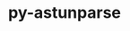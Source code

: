 ---
title: "py-astunparse"
layout: cache
categories: [package, develop]
meta: {"compilers": ["gcc@11.4.0", "none"], "num_specs": 104, "num_specs_by_stack": {"e4s": 26, "e4s-neoverse_v1": 4, "hep": 2, "ml-darwin-aarch64-mps": 19, "ml-linux-aarch64-cpu": 25, "ml-linux-aarch64-cuda": 25, "ml-linux-x86_64-cpu": 25, "ml-linux-x86_64-cuda": 25, "ml-linux-x86_64-rocm": 10, "root": 104}, "oss": ["sequoia", "ubuntu22.04", "ubuntu24.04"], "platforms": ["darwin", "linux"], "stacks": ["e4s", "e4s-neoverse_v1", "hep", "ml-darwin-aarch64-mps", "ml-linux-aarch64-cpu", "ml-linux-aarch64-cuda", "ml-linux-x86_64-cpu", "ml-linux-x86_64-cuda", "ml-linux-x86_64-rocm", "root"], "targets": ["aarch64", "neoverse_v1", "x86_64_v3"], "versions": ["1.6.3"]}
spec_details: [{"compiler": "none", "hash": "27vcaf4bbkbicxqgpql766wewsarh3op", "os": "ubuntu24.04", "platform": "linux", "size": "-", "stacks": ["ml-linux-aarch64-cpu", "ml-linux-aarch64-cuda", "root"], "target": "aarch64", "variants": ["build_system=python_pip"], "versions": ["1.6.3"]}, {"compiler": "none", "hash": "2eel5r5uzss2tzk4qvpwnxkjmexatado", "os": "ubuntu24.04", "platform": "linux", "size": "-", "stacks": ["ml-linux-aarch64-cpu", "ml-linux-aarch64-cuda", "root"], "target": "aarch64", "variants": ["build_system=python_pip"], "versions": ["1.6.3"]}, {"compiler": "none", "hash": "3csq2sx7kqbffr6l2htuxepyfydvicef", "os": "ubuntu22.04", "platform": "linux", "size": "-", "stacks": ["e4s", "root"], "target": "x86_64_v3", "variants": ["build_system=python_pip"], "versions": ["1.6.3"]}, {"compiler": "none", "hash": "3ppjfyb656nnygkf3fnplttft7hsfdjf", "os": "ubuntu22.04", "platform": "linux", "size": "-", "stacks": ["e4s", "root"], "target": "x86_64_v3", "variants": ["build_system=python_pip"], "versions": ["1.6.3"]}, {"compiler": "none", "hash": "3pxhyhl2ttsnw6f6ozdbauisc5lehhj4", "os": "ubuntu22.04", "platform": "linux", "size": "-", "stacks": ["e4s", "root"], "target": "x86_64_v3", "variants": ["build_system=python_pip"], "versions": ["1.6.3"]}, {"compiler": "none", "hash": "3qjfe66ngibcvfyvmhbxrynvymapn33m", "os": "ubuntu24.04", "platform": "linux", "size": "-", "stacks": ["ml-linux-aarch64-cpu", "ml-linux-aarch64-cuda", "root"], "target": "aarch64", "variants": ["build_system=python_pip"], "versions": ["1.6.3"]}, {"compiler": "none", "hash": "3xns42zist7m4wiysl4xakli7fr4mqgv", "os": "ubuntu24.04", "platform": "linux", "size": "-", "stacks": ["ml-linux-x86_64-cpu", "ml-linux-x86_64-cuda", "root"], "target": "x86_64_v3", "variants": ["build_system=python_pip"], "versions": ["1.6.3"]}, {"compiler": "none", "hash": "4or6pyhe4ccky5lnvdg2htftsikvb5c6", "os": "sequoia", "platform": "darwin", "size": "-", "stacks": ["ml-darwin-aarch64-mps", "root"], "target": "aarch64", "variants": ["build_system=python_pip"], "versions": ["1.6.3"]}, {"compiler": "none", "hash": "4syffw2joago74tgyk37cuzpqhugepgj", "os": "ubuntu22.04", "platform": "linux", "size": "-", "stacks": ["e4s", "root"], "target": "x86_64_v3", "variants": ["build_system=python_pip"], "versions": ["1.6.3"]}, {"compiler": "none", "hash": "4vzhfrlr5hyvr22ikqyao5kk2dqojpyu", "os": "ubuntu22.04", "platform": "linux", "size": "-", "stacks": ["e4s", "root"], "target": "x86_64_v3", "variants": ["build_system=python_pip"], "versions": ["1.6.3"]}, {"compiler": "none", "hash": "55bbigaov4pzrs5m55m2dkkvnqeb7per", "os": "ubuntu24.04", "platform": "linux", "size": "-", "stacks": ["ml-linux-x86_64-cpu", "ml-linux-x86_64-cuda", "root"], "target": "x86_64_v3", "variants": ["build_system=python_pip"], "versions": ["1.6.3"]}, {"compiler": "none", "hash": "5brozpppnfpxpjuepuxkalxkpu4qkzfi", "os": "ubuntu24.04", "platform": "linux", "size": "-", "stacks": ["ml-linux-x86_64-cpu", "ml-linux-x86_64-cuda", "ml-linux-x86_64-rocm", "root"], "target": "x86_64_v3", "variants": ["build_system=python_pip"], "versions": ["1.6.3"]}, {"compiler": "none", "hash": "5fblkmbiu6c6cjoq3xwkymbr37bsc5b3", "os": "ubuntu24.04", "platform": "linux", "size": "-", "stacks": ["ml-linux-aarch64-cpu", "ml-linux-aarch64-cuda", "root"], "target": "aarch64", "variants": ["build_system=python_pip"], "versions": ["1.6.3"]}, {"compiler": "none", "hash": "5nfmkvz76oxx5ykkvds7htqc5iouaacc", "os": "ubuntu24.04", "platform": "linux", "size": "-", "stacks": ["ml-linux-aarch64-cpu", "ml-linux-aarch64-cuda", "root"], "target": "aarch64", "variants": ["build_system=python_pip"], "versions": ["1.6.3"]}, {"compiler": "none", "hash": "5xigv2dslqgbluqf4uxoejwyt4vees64", "os": "ubuntu24.04", "platform": "linux", "size": "-", "stacks": ["ml-linux-x86_64-rocm", "root"], "target": "x86_64_v3", "variants": ["build_system=python_pip"], "versions": ["1.6.3"]}, {"compiler": "none", "hash": "66ognjdwsdcvm2uz3ykd26qawzzpaagn", "os": "ubuntu22.04", "platform": "linux", "size": "-", "stacks": ["e4s", "root"], "target": "x86_64_v3", "variants": ["build_system=python_pip"], "versions": ["1.6.3"]}, {"compiler": "none", "hash": "6ekzncpufz7cdtntgtoom6jjsfkcuidh", "os": "ubuntu24.04", "platform": "linux", "size": "-", "stacks": ["ml-linux-x86_64-cpu", "ml-linux-x86_64-cuda", "root"], "target": "x86_64_v3", "variants": ["build_system=python_pip"], "versions": ["1.6.3"]}, {"compiler": "gcc@11.4.0", "hash": "6ibfzd4zj3es6yols3h3yzsso3vsjlwm", "os": "ubuntu22.04", "platform": "linux", "size": "-", "stacks": ["e4s-neoverse_v1", "root"], "target": "neoverse_v1", "variants": ["build_system=python_pip"], "versions": ["1.6.3"]}, {"compiler": "none", "hash": "6uwbufqxwj6izurw5y4z7a5qtgo4gcit", "os": "ubuntu22.04", "platform": "linux", "size": "-", "stacks": ["e4s", "root"], "target": "x86_64_v3", "variants": ["build_system=python_pip"], "versions": ["1.6.3"]}, {"compiler": "none", "hash": "74g7h4n652kw3wlrcwflvaqknuvxcic2", "os": "sequoia", "platform": "darwin", "size": "-", "stacks": ["ml-darwin-aarch64-mps", "root"], "target": "aarch64", "variants": ["build_system=python_pip"], "versions": ["1.6.3"]}, {"compiler": "none", "hash": "aexx5nozffmujafr2n6vs42zox64qkg6", "os": "ubuntu22.04", "platform": "linux", "size": "-", "stacks": ["e4s", "root"], "target": "x86_64_v3", "variants": ["build_system=python_pip"], "versions": ["1.6.3"]}, {"compiler": "none", "hash": "ah5begcso6r33v23anzhiovfpi7ajbzq", "os": "ubuntu24.04", "platform": "linux", "size": "-", "stacks": ["ml-linux-aarch64-cpu", "ml-linux-aarch64-cuda", "root"], "target": "aarch64", "variants": ["build_system=python_pip"], "versions": ["1.6.3"]}, {"compiler": "none", "hash": "bkc4rwvycbxdi4de6n3begbuzms5pxiy", "os": "sequoia", "platform": "darwin", "size": "-", "stacks": ["ml-darwin-aarch64-mps", "root"], "target": "aarch64", "variants": ["build_system=python_pip"], "versions": ["1.6.3"]}, {"compiler": "none", "hash": "bptgb7el5chlg3jelw6vj66eodrhpm6c", "os": "ubuntu24.04", "platform": "linux", "size": "-", "stacks": ["ml-linux-x86_64-cpu", "ml-linux-x86_64-cuda", "root"], "target": "x86_64_v3", "variants": ["build_system=python_pip"], "versions": ["1.6.3"]}, {"compiler": "none", "hash": "byh4itoywav7gdjj43mwyoawmnpf6fqg", "os": "ubuntu22.04", "platform": "linux", "size": "-", "stacks": ["e4s", "root"], "target": "x86_64_v3", "variants": ["build_system=python_pip"], "versions": ["1.6.3"]}, {"compiler": "none", "hash": "c42cqurnfqyfdg6exymt4hznjwji23j2", "os": "ubuntu24.04", "platform": "linux", "size": "-", "stacks": ["ml-linux-x86_64-cpu", "ml-linux-x86_64-cuda", "ml-linux-x86_64-rocm", "root"], "target": "x86_64_v3", "variants": ["build_system=python_pip"], "versions": ["1.6.3"]}, {"compiler": "none", "hash": "cbynljz2yboqbpzcjgp2yzae7y2sl6pt", "os": "ubuntu24.04", "platform": "linux", "size": "-", "stacks": ["ml-linux-x86_64-cpu", "ml-linux-x86_64-cuda", "root"], "target": "x86_64_v3", "variants": ["build_system=python_pip"], "versions": ["1.6.3"]}, {"compiler": "none", "hash": "cthrpbrdraftunvj27d5zjvoeit3v5if", "os": "sequoia", "platform": "darwin", "size": "-", "stacks": ["ml-darwin-aarch64-mps", "root"], "target": "aarch64", "variants": ["build_system=python_pip"], "versions": ["1.6.3"]}, {"compiler": "none", "hash": "d4ohrb2da7wso43iaq776kkz3mtgsupm", "os": "ubuntu22.04", "platform": "linux", "size": "-", "stacks": ["e4s", "root"], "target": "x86_64_v3", "variants": ["build_system=python_pip"], "versions": ["1.6.3"]}, {"compiler": "none", "hash": "e3wwx7qaqba2ysulptxksggxnk3cpibg", "os": "ubuntu22.04", "platform": "linux", "size": "-", "stacks": ["e4s", "root"], "target": "x86_64_v3", "variants": ["build_system=python_pip"], "versions": ["1.6.3"]}, {"compiler": "none", "hash": "eaawxzwvvkgcnkrr5hbmczgxfkgrbcny", "os": "ubuntu24.04", "platform": "linux", "size": "-", "stacks": ["ml-linux-aarch64-cpu", "ml-linux-aarch64-cuda", "root"], "target": "aarch64", "variants": ["build_system=python_pip"], "versions": ["1.6.3"]}, {"compiler": "none", "hash": "eeyrvmin5jzji6hcnpkag4m6qyn3udij", "os": "ubuntu22.04", "platform": "linux", "size": "-", "stacks": ["e4s", "root"], "target": "x86_64_v3", "variants": ["build_system=python_pip"], "versions": ["1.6.3"]}, {"compiler": "none", "hash": "etztub6pjxq32wnvtac2jpcycdv4q5gn", "os": "ubuntu22.04", "platform": "linux", "size": "-", "stacks": ["e4s", "root"], "target": "x86_64_v3", "variants": ["build_system=python_pip"], "versions": ["1.6.3"]}, {"compiler": "none", "hash": "f5x6of5sn3e5m56yuokhzaohornpq36u", "os": "ubuntu22.04", "platform": "linux", "size": "-", "stacks": ["hep", "root"], "target": "x86_64_v3", "variants": ["build_system=python_pip"], "versions": ["1.6.3"]}, {"compiler": "none", "hash": "ffffatvkhvezus7x3ypflmqk7sf4n7l7", "os": "ubuntu24.04", "platform": "linux", "size": "-", "stacks": ["ml-linux-x86_64-rocm", "root"], "target": "x86_64_v3", "variants": ["build_system=python_pip"], "versions": ["1.6.3"]}, {"compiler": "none", "hash": "fxenboqsr3dffwgi6njrgztyzgfqnogd", "os": "ubuntu24.04", "platform": "linux", "size": "-", "stacks": ["ml-linux-x86_64-cpu", "ml-linux-x86_64-cuda", "root"], "target": "x86_64_v3", "variants": ["build_system=python_pip"], "versions": ["1.6.3"]}, {"compiler": "none", "hash": "gdfk47gimvqiq2dcpuid2hpvgmhmmlqw", "os": "ubuntu22.04", "platform": "linux", "size": "-", "stacks": ["e4s", "root"], "target": "x86_64_v3", "variants": ["build_system=python_pip"], "versions": ["1.6.3"]}, {"compiler": "none", "hash": "grqrz42gtx63vjmjgdmxq4ju46tjxgvi", "os": "sequoia", "platform": "darwin", "size": "-", "stacks": ["ml-darwin-aarch64-mps", "root"], "target": "aarch64", "variants": ["build_system=python_pip"], "versions": ["1.6.3"]}, {"compiler": "none", "hash": "gt62wiyazepmzssy4xpoknqmlcvend3r", "os": "ubuntu24.04", "platform": "linux", "size": "-", "stacks": ["ml-linux-aarch64-cpu", "ml-linux-aarch64-cuda", "root"], "target": "aarch64", "variants": ["build_system=python_pip"], "versions": ["1.6.3"]}, {"compiler": "none", "hash": "gthuqyvuh4fau3pm3wlgmmkqs2naf2uo", "os": "ubuntu24.04", "platform": "linux", "size": "-", "stacks": ["ml-linux-aarch64-cpu", "ml-linux-aarch64-cuda", "root"], "target": "aarch64", "variants": ["build_system=python_pip"], "versions": ["1.6.3"]}, {"compiler": "none", "hash": "gtkdskhfbmprxbmbb5pvcs3irezshx6k", "os": "ubuntu24.04", "platform": "linux", "size": "-", "stacks": ["ml-linux-x86_64-cpu", "ml-linux-x86_64-cuda", "ml-linux-x86_64-rocm", "root"], "target": "x86_64_v3", "variants": ["build_system=python_pip"], "versions": ["1.6.3"]}, {"compiler": "none", "hash": "gw7qwkguspkmng2qzls3enixea5fdvso", "os": "ubuntu24.04", "platform": "linux", "size": "-", "stacks": ["ml-linux-x86_64-cpu", "ml-linux-x86_64-cuda", "ml-linux-x86_64-rocm", "root"], "target": "x86_64_v3", "variants": ["build_system=python_pip"], "versions": ["1.6.3"]}, {"compiler": "none", "hash": "gzx3iqp4bpbeafydfilmysxrhpikhxbn", "os": "ubuntu24.04", "platform": "linux", "size": "-", "stacks": ["ml-linux-x86_64-cpu", "ml-linux-x86_64-cuda", "root"], "target": "x86_64_v3", "variants": ["build_system=python_pip"], "versions": ["1.6.3"]}, {"compiler": "none", "hash": "hi2qzef2ulyonaooys5rsvvnv27hct4q", "os": "ubuntu24.04", "platform": "linux", "size": "-", "stacks": ["ml-linux-aarch64-cpu", "ml-linux-aarch64-cuda", "root"], "target": "aarch64", "variants": ["build_system=python_pip"], "versions": ["1.6.3"]}, {"compiler": "none", "hash": "hk474ond32nnlcf43adff4rekmdg727q", "os": "ubuntu22.04", "platform": "linux", "size": "-", "stacks": ["e4s", "root"], "target": "x86_64_v3", "variants": ["build_system=python_pip"], "versions": ["1.6.3"]}, {"compiler": "none", "hash": "hlrbdbrqi5wfb2fsgrppentwwgn5tarw", "os": "ubuntu22.04", "platform": "linux", "size": "-", "stacks": ["e4s", "root"], "target": "x86_64_v3", "variants": ["build_system=python_pip"], "versions": ["1.6.3"]}, {"compiler": "none", "hash": "hnqsfsb6sua72se2ugoltnpizpuzjo3b", "os": "sequoia", "platform": "darwin", "size": "-", "stacks": ["ml-darwin-aarch64-mps", "root"], "target": "aarch64", "variants": ["build_system=python_pip"], "versions": ["1.6.3"]}, {"compiler": "none", "hash": "hpv3g3fja4kigie2vlty6odqhnfuvss5", "os": "sequoia", "platform": "darwin", "size": "-", "stacks": ["ml-darwin-aarch64-mps", "root"], "target": "aarch64", "variants": ["build_system=python_pip"], "versions": ["1.6.3"]}, {"compiler": "none", "hash": "hsyt4dk2mzdgberw7ypua2d6q7qv7g4n", "os": "ubuntu24.04", "platform": "linux", "size": "-", "stacks": ["ml-linux-aarch64-cpu", "ml-linux-aarch64-cuda", "root"], "target": "aarch64", "variants": ["build_system=python_pip"], "versions": ["1.6.3"]}, {"compiler": "none", "hash": "i6ecz25rrjzpqbrecfjqylt6njc2fnnk", "os": "ubuntu24.04", "platform": "linux", "size": "-", "stacks": ["ml-linux-x86_64-cpu", "ml-linux-x86_64-cuda", "root"], "target": "x86_64_v3", "variants": ["build_system=python_pip"], "versions": ["1.6.3"]}, {"compiler": "none", "hash": "iidfyffxkdij7teky5xu3u44ub374ome", "os": "ubuntu24.04", "platform": "linux", "size": "-", "stacks": ["ml-linux-aarch64-cpu", "ml-linux-aarch64-cuda", "root"], "target": "aarch64", "variants": ["build_system=python_pip"], "versions": ["1.6.3"]}, {"compiler": "none", "hash": "ikw7md5ruj2ryy27ethqifaazwdmfikp", "os": "ubuntu22.04", "platform": "linux", "size": "-", "stacks": ["e4s", "root"], "target": "x86_64_v3", "variants": ["build_system=python_pip"], "versions": ["1.6.3"]}, {"compiler": "none", "hash": "jjrbk6fbgym5iwmya7dqepdlzzgs3zsh", "os": "sequoia", "platform": "darwin", "size": "-", "stacks": ["ml-darwin-aarch64-mps", "root"], "target": "aarch64", "variants": ["build_system=python_pip"], "versions": ["1.6.3"]}, {"compiler": "none", "hash": "k2kwkrfxcf5xxty2lxo4pzntur2g7x2p", "os": "sequoia", "platform": "darwin", "size": "-", "stacks": ["ml-darwin-aarch64-mps", "root"], "target": "aarch64", "variants": ["build_system=python_pip"], "versions": ["1.6.3"]}, {"compiler": "none", "hash": "k7y6y7bg7nqh22jdcuekzr6ikq4boibn", "os": "ubuntu24.04", "platform": "linux", "size": "-", "stacks": ["ml-linux-aarch64-cpu", "ml-linux-aarch64-cuda", "root"], "target": "aarch64", "variants": ["build_system=python_pip"], "versions": ["1.6.3"]}, {"compiler": "none", "hash": "kbbe2fqjreyn7niwpzrwtt4vqmfduqvh", "os": "ubuntu24.04", "platform": "linux", "size": "-", "stacks": ["ml-linux-aarch64-cpu", "ml-linux-aarch64-cuda", "root"], "target": "aarch64", "variants": ["build_system=python_pip"], "versions": ["1.6.3"]}, {"compiler": "none", "hash": "kcz6lm5k5slcvvsyppz7d2mfq3qb4wpi", "os": "sequoia", "platform": "darwin", "size": "-", "stacks": ["ml-darwin-aarch64-mps", "root"], "target": "aarch64", "variants": ["build_system=python_pip"], "versions": ["1.6.3"]}, {"compiler": "none", "hash": "kfltzkrgjoj6fw7adgyied6nxbgqix2r", "os": "sequoia", "platform": "darwin", "size": "-", "stacks": ["ml-darwin-aarch64-mps", "root"], "target": "aarch64", "variants": ["build_system=python_pip"], "versions": ["1.6.3"]}, {"compiler": "none", "hash": "l4dtbsnbepzzzxmqohmcdtcwl4qiyhp2", "os": "ubuntu24.04", "platform": "linux", "size": "-", "stacks": ["ml-linux-x86_64-cpu", "ml-linux-x86_64-cuda", "root"], "target": "x86_64_v3", "variants": ["build_system=python_pip"], "versions": ["1.6.3"]}, {"compiler": "none", "hash": "n6mp5po52ob5423o4k3rjah2bsjrkgww", "os": "ubuntu22.04", "platform": "linux", "size": "-", "stacks": ["e4s", "root"], "target": "x86_64_v3", "variants": ["build_system=python_pip"], "versions": ["1.6.3"]}, {"compiler": "none", "hash": "nrcvghq67l47wl2ol4qhkcp6xeii6qd6", "os": "ubuntu24.04", "platform": "linux", "size": "-", "stacks": ["ml-linux-aarch64-cpu", "ml-linux-aarch64-cuda", "root"], "target": "aarch64", "variants": ["build_system=python_pip"], "versions": ["1.6.3"]}, {"compiler": "gcc@11.4.0", "hash": "nzkkkabhw2edx33ujgvm5gp7rrexbt7o", "os": "ubuntu22.04", "platform": "linux", "size": "-", "stacks": ["e4s-neoverse_v1", "root"], "target": "neoverse_v1", "variants": ["build_system=python_pip"], "versions": ["1.6.3"]}, {"compiler": "none", "hash": "opry2trnjk43o667kv54qkcxkqw6prio", "os": "ubuntu24.04", "platform": "linux", "size": "-", "stacks": ["ml-linux-aarch64-cpu", "ml-linux-aarch64-cuda", "root"], "target": "aarch64", "variants": ["build_system=python_pip"], "versions": ["1.6.3"]}, {"compiler": "none", "hash": "pci5a7nxcgkyhasf4qcyt24ilgwzzrlx", "os": "ubuntu22.04", "platform": "linux", "size": "-", "stacks": ["e4s", "root"], "target": "x86_64_v3", "variants": ["build_system=python_pip"], "versions": ["1.6.3"]}, {"compiler": "none", "hash": "pkdmtsfdamicgft2xwyz5vp6aumuozhv", "os": "sequoia", "platform": "darwin", "size": "-", "stacks": ["ml-darwin-aarch64-mps", "root"], "target": "aarch64", "variants": ["build_system=python_pip"], "versions": ["1.6.3"]}, {"compiler": "none", "hash": "poz3utujjbnos4mhnne7psh3jch3euzk", "os": "ubuntu24.04", "platform": "linux", "size": "-", "stacks": ["ml-linux-aarch64-cpu", "ml-linux-aarch64-cuda", "root"], "target": "aarch64", "variants": ["build_system=python_pip"], "versions": ["1.6.3"]}, {"compiler": "none", "hash": "q34qmtx6dwbdjdq7tx545zsphs3pxdfa", "os": "sequoia", "platform": "darwin", "size": "-", "stacks": ["ml-darwin-aarch64-mps", "root"], "target": "aarch64", "variants": ["build_system=python_pip"], "versions": ["1.6.3"]}, {"compiler": "none", "hash": "q63bn4n6zrubn24mxyxsgr6f244ohyb4", "os": "ubuntu24.04", "platform": "linux", "size": "-", "stacks": ["ml-linux-x86_64-cpu", "ml-linux-x86_64-cuda", "ml-linux-x86_64-rocm", "root"], "target": "x86_64_v3", "variants": ["build_system=python_pip"], "versions": ["1.6.3"]}, {"compiler": "none", "hash": "q6iapxu4uxrlc6pau3rwoy3mjmd3do5w", "os": "ubuntu24.04", "platform": "linux", "size": "-", "stacks": ["ml-linux-aarch64-cpu", "ml-linux-aarch64-cuda", "root"], "target": "aarch64", "variants": ["build_system=python_pip"], "versions": ["1.6.3"]}, {"compiler": "none", "hash": "qcej5zzlj4xkwgkseht3cw3dkxawgd46", "os": "ubuntu22.04", "platform": "linux", "size": "-", "stacks": ["e4s", "root"], "target": "x86_64_v3", "variants": ["build_system=python_pip"], "versions": ["1.6.3"]}, {"compiler": "none", "hash": "qiaaw7ceschugiafana44yr6hde3recc", "os": "ubuntu24.04", "platform": "linux", "size": "-", "stacks": ["ml-linux-x86_64-cpu", "ml-linux-x86_64-cuda", "root"], "target": "x86_64_v3", "variants": ["build_system=python_pip"], "versions": ["1.6.3"]}, {"compiler": "none", "hash": "rsjkvs6a4bq3vcjd3cgwdp43pp65grsf", "os": "ubuntu24.04", "platform": "linux", "size": "-", "stacks": ["ml-linux-aarch64-cpu", "ml-linux-aarch64-cuda", "root"], "target": "aarch64", "variants": ["build_system=python_pip"], "versions": ["1.6.3"]}, {"compiler": "none", "hash": "sjnatykhdbnxniy6xnmuj4sm6hp3qrcd", "os": "sequoia", "platform": "darwin", "size": "-", "stacks": ["ml-darwin-aarch64-mps", "root"], "target": "aarch64", "variants": ["build_system=python_pip"], "versions": ["1.6.3"]}, {"compiler": "none", "hash": "snmlmqkmcg63276efz4mlfj7pyd4dyf3", "os": "ubuntu24.04", "platform": "linux", "size": "-", "stacks": ["ml-linux-x86_64-cpu", "ml-linux-x86_64-cuda", "root"], "target": "x86_64_v3", "variants": ["build_system=python_pip"], "versions": ["1.6.3"]}, {"compiler": "none", "hash": "souqxigfpou63hnrsfvv43lphx7rpobp", "os": "ubuntu24.04", "platform": "linux", "size": "-", "stacks": ["ml-linux-aarch64-cpu", "ml-linux-aarch64-cuda", "root"], "target": "aarch64", "variants": ["build_system=python_pip"], "versions": ["1.6.3"]}, {"compiler": "none", "hash": "syhhalgp34qyt4ut66wnwe7w4nbxbhvu", "os": "ubuntu24.04", "platform": "linux", "size": "-", "stacks": ["ml-linux-x86_64-cpu", "ml-linux-x86_64-cuda", "ml-linux-x86_64-rocm", "root"], "target": "x86_64_v3", "variants": ["build_system=python_pip"], "versions": ["1.6.3"]}, {"compiler": "gcc@11.4.0", "hash": "t26my3abdj3aqm7wic7mbi53pn2hwvly", "os": "ubuntu22.04", "platform": "linux", "size": "-", "stacks": ["e4s-neoverse_v1", "root"], "target": "neoverse_v1", "variants": ["build_system=python_pip"], "versions": ["1.6.3"]}, {"compiler": "none", "hash": "tb2huntpamktesfaj25o5bdd2ksxtrty", "os": "ubuntu22.04", "platform": "linux", "size": "-", "stacks": ["e4s", "root"], "target": "x86_64_v3", "variants": ["build_system=python_pip"], "versions": ["1.6.3"]}, {"compiler": "none", "hash": "tlm7gx36fha7xv7gm3insagkk4u2mvru", "os": "ubuntu24.04", "platform": "linux", "size": "-", "stacks": ["ml-linux-x86_64-cpu", "ml-linux-x86_64-cuda", "root"], "target": "x86_64_v3", "variants": ["build_system=python_pip"], "versions": ["1.6.3"]}, {"compiler": "none", "hash": "tndyufi4cykuynn53pghdiq7vmjoes4g", "os": "ubuntu22.04", "platform": "linux", "size": "-", "stacks": ["e4s", "root"], "target": "x86_64_v3", "variants": ["build_system=python_pip"], "versions": ["1.6.3"]}, {"compiler": "none", "hash": "unsjw5vryflv6gqcw34hvhhtdwzye5tz", "os": "ubuntu22.04", "platform": "linux", "size": "-", "stacks": ["hep", "root"], "target": "x86_64_v3", "variants": ["build_system=python_pip"], "versions": ["1.6.3"]}, {"compiler": "none", "hash": "v4jy6b74m2dwew3zy77l6h6xgefzvkbd", "os": "ubuntu22.04", "platform": "linux", "size": "-", "stacks": ["e4s", "root"], "target": "x86_64_v3", "variants": ["build_system=python_pip"], "versions": ["1.6.3"]}, {"compiler": "none", "hash": "va5znmkhpd3qefg5u3zadylueocz2rkg", "os": "ubuntu22.04", "platform": "linux", "size": "-", "stacks": ["e4s", "root"], "target": "x86_64_v3", "variants": ["build_system=python_pip"], "versions": ["1.6.3"]}, {"compiler": "none", "hash": "vcvh5fyr6cettuxd56dgf4lzwxafkxsa", "os": "ubuntu24.04", "platform": "linux", "size": "-", "stacks": ["ml-linux-aarch64-cpu", "ml-linux-aarch64-cuda", "root"], "target": "aarch64", "variants": ["build_system=python_pip"], "versions": ["1.6.3"]}, {"compiler": "none", "hash": "vk3l7hltv44khuwqp3dbzw22tcwflprm", "os": "ubuntu24.04", "platform": "linux", "size": "-", "stacks": ["ml-linux-x86_64-cpu", "ml-linux-x86_64-cuda", "root"], "target": "x86_64_v3", "variants": ["build_system=python_pip"], "versions": ["1.6.3"]}, {"compiler": "none", "hash": "vm3ghzcz62zzkv5p6qt5jokk6joio7tb", "os": "sequoia", "platform": "darwin", "size": "-", "stacks": ["ml-darwin-aarch64-mps", "root"], "target": "aarch64", "variants": ["build_system=python_pip"], "versions": ["1.6.3"]}, {"compiler": "none", "hash": "vvd4urcf3vlu3gsbka67fsahqmrijbt5", "os": "ubuntu24.04", "platform": "linux", "size": "-", "stacks": ["ml-linux-aarch64-cpu", "ml-linux-aarch64-cuda", "root"], "target": "aarch64", "variants": ["build_system=python_pip"], "versions": ["1.6.3"]}, {"compiler": "gcc@11.4.0", "hash": "vwdav246cwmoqfdzbpd4oabsgrncdkb2", "os": "ubuntu22.04", "platform": "linux", "size": "-", "stacks": ["e4s-neoverse_v1", "root"], "target": "neoverse_v1", "variants": ["build_system=python_pip"], "versions": ["1.6.3"]}, {"compiler": "none", "hash": "wa4rcq3qoblvsf6fpbtemkiq7snos5vv", "os": "sequoia", "platform": "darwin", "size": "-", "stacks": ["ml-darwin-aarch64-mps", "root"], "target": "aarch64", "variants": ["build_system=python_pip"], "versions": ["1.6.3"]}, {"compiler": "none", "hash": "wd7puy77bnuq5ai7zwiiwv6qvc2xzk57", "os": "ubuntu24.04", "platform": "linux", "size": "-", "stacks": ["ml-linux-x86_64-rocm", "root"], "target": "x86_64_v3", "variants": ["build_system=python_pip"], "versions": ["1.6.3"]}, {"compiler": "none", "hash": "wl7ib5j7nw3ziyxmopls5uzvvedk6eof", "os": "sequoia", "platform": "darwin", "size": "-", "stacks": ["ml-darwin-aarch64-mps", "root"], "target": "aarch64", "variants": ["build_system=python_pip"], "versions": ["1.6.3"]}, {"compiler": "none", "hash": "wvo4ujmn6q255k7jahoi2vy4nx6qwhmh", "os": "sequoia", "platform": "darwin", "size": "-", "stacks": ["ml-darwin-aarch64-mps", "root"], "target": "aarch64", "variants": ["build_system=python_pip"], "versions": ["1.6.3"]}, {"compiler": "none", "hash": "x4kpro3pfwlpqcobr45dzxw5dvkqem5o", "os": "ubuntu24.04", "platform": "linux", "size": "-", "stacks": ["ml-linux-x86_64-cpu", "ml-linux-x86_64-cuda", "root"], "target": "x86_64_v3", "variants": ["build_system=python_pip"], "versions": ["1.6.3"]}, {"compiler": "none", "hash": "x7vlkyabpimptg6hyoxyulhrb4rueunf", "os": "ubuntu24.04", "platform": "linux", "size": "-", "stacks": ["ml-linux-x86_64-cpu", "ml-linux-x86_64-cuda", "root"], "target": "x86_64_v3", "variants": ["build_system=python_pip"], "versions": ["1.6.3"]}, {"compiler": "none", "hash": "xndyvgjetz24g5tr22srjdmgiebksfo7", "os": "ubuntu24.04", "platform": "linux", "size": "-", "stacks": ["ml-linux-x86_64-cpu", "ml-linux-x86_64-cuda", "root"], "target": "x86_64_v3", "variants": ["build_system=python_pip"], "versions": ["1.6.3"]}, {"compiler": "none", "hash": "xqily4nuvjjnhbd7ydvtquhy6adyaf46", "os": "ubuntu24.04", "platform": "linux", "size": "-", "stacks": ["ml-linux-aarch64-cpu", "ml-linux-aarch64-cuda", "root"], "target": "aarch64", "variants": ["build_system=python_pip"], "versions": ["1.6.3"]}, {"compiler": "none", "hash": "ymvokzapvf43ntobgxt24ccpseue3pso", "os": "ubuntu24.04", "platform": "linux", "size": "-", "stacks": ["ml-linux-x86_64-cpu", "ml-linux-x86_64-cuda", "root"], "target": "x86_64_v3", "variants": ["build_system=python_pip"], "versions": ["1.6.3"]}, {"compiler": "none", "hash": "yrzdyrtmeqkfgsgcfqg2sfrxu3s3pikh", "os": "sequoia", "platform": "darwin", "size": "-", "stacks": ["ml-darwin-aarch64-mps", "root"], "target": "aarch64", "variants": ["build_system=python_pip"], "versions": ["1.6.3"]}, {"compiler": "none", "hash": "zkzckrlyelbwiwsq37frsk5bw5w4cvcw", "os": "ubuntu24.04", "platform": "linux", "size": "-", "stacks": ["ml-linux-x86_64-cpu", "ml-linux-x86_64-cuda", "root"], "target": "x86_64_v3", "variants": ["build_system=python_pip"], "versions": ["1.6.3"]}, {"compiler": "none", "hash": "zobg7xan43wmvqz7afq57mgzxckjn5ll", "os": "ubuntu24.04", "platform": "linux", "size": "-", "stacks": ["ml-linux-x86_64-cpu", "ml-linux-x86_64-cuda", "ml-linux-x86_64-rocm", "root"], "target": "x86_64_v3", "variants": ["build_system=python_pip"], "versions": ["1.6.3"]}, {"compiler": "none", "hash": "zt5edbl7dz425b6fpedy4tyaytrtonh6", "os": "ubuntu24.04", "platform": "linux", "size": "-", "stacks": ["ml-linux-aarch64-cpu", "ml-linux-aarch64-cuda", "root"], "target": "aarch64", "variants": ["build_system=python_pip"], "versions": ["1.6.3"]}, {"compiler": "none", "hash": "zwhent2ow3jcy3ig4ptavkhzek262sjl", "os": "ubuntu22.04", "platform": "linux", "size": "-", "stacks": ["e4s", "root"], "target": "x86_64_v3", "variants": ["build_system=python_pip"], "versions": ["1.6.3"]}, {"compiler": "none", "hash": "zxhggldaignnuywsnwpocauxrgmioxjk", "os": "ubuntu22.04", "platform": "linux", "size": "-", "stacks": ["e4s", "root"], "target": "x86_64_v3", "variants": ["build_system=python_pip"], "versions": ["1.6.3"]}, {"compiler": "none", "hash": "zzp4t3orsd4n53e5uwgkuoumvh44lh62", "os": "ubuntu24.04", "platform": "linux", "size": "-", "stacks": ["ml-linux-aarch64-cpu", "ml-linux-aarch64-cuda", "root"], "target": "aarch64", "variants": ["build_system=python_pip"], "versions": ["1.6.3"]}]
---